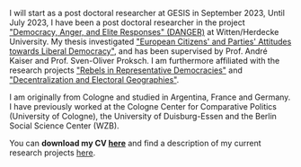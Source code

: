 I will start as a post doctoral researcher at GESIS in September 2023, Until July 2023, I have been a post doctoral researcher in the project ["Democracy, Anger, and Elite Responses" (DANGER)](https://www.uni-wh.de/en/uwh-international/university/faculty-of-management-economics-and-society/department-of-philosophy-politics-and-economics/chair-of-international-political-studies/) at Witten/Herdecke University. My thesis investigated ["European Citizens' and Parties' Attitudes towards Liberal Democracy"](https://kups.ub.uni-koeln.de/55425/), and has been supervised by Prof. André Kaiser and Prof. Sven-Oliver Proksch. I am furthermore affiliated with the research projects ["Rebels in Representative Democracies"](https://cccp.uni-koeln.de/de/research/current-research-projects/rebels-in-representative-democracy-the-appeal-and-consequences-of-political-defection-in-europe/) and ["Decentralization and Electoral Geographies"](https://cccp.uni-koeln.de/de/research/current-research-projects/deg-decentralization-and-electoral-geographies-i-ii).

I am originally from Cologne and studied in Argentina, France and Germany. I have previously worked at the Cologne Center for Comparative Politics (University of Cologne), the University of Duisburg-Essen and the Berlin Social Science Center (WZB). 

You can **download my CV [here](CV_Kaftan.pdf)** and find a description of my current research projects [here](/research).
